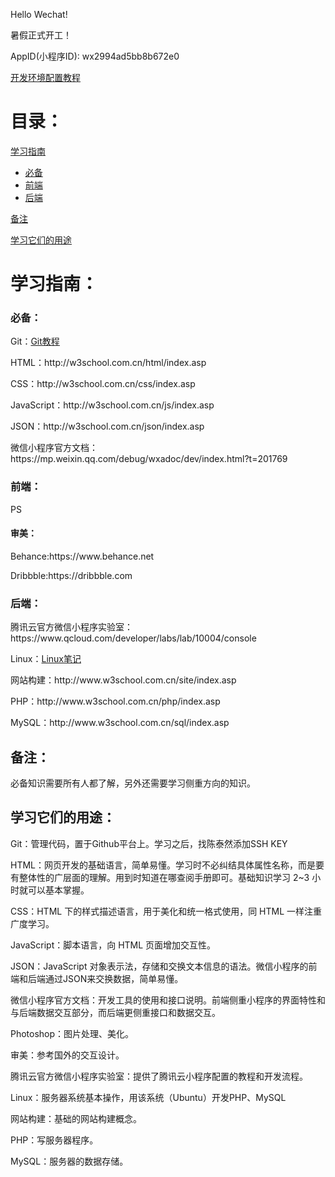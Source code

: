 Hello Wechat!

暑假正式开工！

AppID(小程序ID): wx2994ad5bb8b672e0

<p><a href=https://github.com/chentairan/Wechat/raw/master/开发环境配置教程.docx>开发环境配置教程</a><p>
<h1>目录：</h1>
<a href="#C1">学习指南</a>
<ul type="disc">
	<li><a href="#C2">必备</a></li>
	<li><a href="#C3">前端</a></li>
	<li><a href="#C4">后端</a></li>
</ul> 
<a href="#C5"><p>备注<p></a>
<a href="#C6"><p>学习它们的用途<p></a>






<a name="C1"><h1>学习指南：</h1></a>
<a name="C2"><h3>必备：</h3></a>
<p>Git：<a href=http://www.liaoxuefeng.com/wiki/0013739516305929606dd18361248578c67b8067c8c017b000>Git教程<a></p>
<p>HTML：http://w3school.com.cn/html/index.asp</p>
<p>CSS：http://w3school.com.cn/css/index.asp</p>
<p>JavaScript：http://w3school.com.cn/js/index.asp</p>
<p>JSON：http://w3school.com.cn/json/index.asp</p>
<p>微信小程序官方文档：https://mp.weixin.qq.com/debug/wxadoc/dev/index.html?t=201769</p>

<a name="C3"><h3>前端：</h3></a>
<p>PS</p>
<h4>审美：</h4>
<p>Behance:https://www.behance.net</p>
<p>Dribbble:https://dribbble.com</p>

<a name="C4"><h3>后端：</h3></a>
<p>腾讯云官方微信小程序实验室：https://www.qcloud.com/developer/labs/lab/10004/console</p>
<p>Linux：<a href=https://github.com/chentairan/Wechat/raw/master/Linux笔记.pdf>Linux笔记</a></p>
<p>网站构建：http://www.w3school.com.cn/site/index.asp</p>
<p>PHP：http://www.w3school.com.cn/php/index.asp</p>
<p>MySQL：http://www.w3school.com.cn/sql/index.asp</p>


<a name="C5"><h2>备注：</h2></a>
<p>必备知识需要所有人都了解，另外还需要学习侧重方向的知识。</p>
<a name="C6"><h2>学习它们的用途：</h2></a>
<p>Git：管理代码，置于Github平台上。学习之后，找陈泰然添加SSH KEY</p>
<p>HTML：网页开发的基础语言，简单易懂。学习时不必纠结具体属性名称，而是要有整体性的广层面的理解。用到时知道在哪查阅手册即可。基础知识学习 2~3 小时就可以基本掌握。</p>
<p>CSS：HTML 下的样式描述语言，用于美化和统一格式使用，同 HTML 一样注重广度学习。</p>
<p>JavaScript：脚本语言，向 HTML 页面增加交互性。</p>
<p>JSON：JavaScript 对象表示法，存储和交换文本信息的语法。微信小程序的前端和后端通过JSON来交换数据，简单易懂。</p>
<p>微信小程序官方文档：开发工具的使用和接口说明。前端侧重小程序的界面特性和与后端数据交互部分，而后端更侧重接口和数据交互。</p>
<p>Photoshop：图片处理、美化。</p>
<p>审美：参考国外的交互设计。</p>
<p>腾讯云官方微信小程序实验室：提供了腾讯云小程序配置的教程和开发流程。</p>
<p>Linux：服务器系统基本操作，用该系统（Ubuntu）开发PHP、MySQL</p>
<p>网站构建：基础的网站构建概念。</p>
<p>PHP：写服务器程序。</p>
<p>MySQL：服务器的数据存储。</p>
